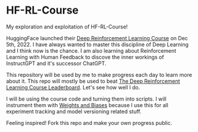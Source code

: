 # HF-RL-Course
My exploration and exploitation of HF-RL-Course!

HuggingFace launched their [Deep Reinforcement Learning Course](https://huggingface.co/deep-rl-course/unit0/introduction?fw=pt) on Dec 5th, 2022. I have always wanted to master this discipline of Deep Learning and I think now is the chance. I am also learning about Reinforcement Learning with Human Feedback to discove the inner workings of InstructGPT and it's successor ChatGPT.

This repository will be used by me to make progress each day to learn more about it. This repo will mostly be used to beat [The Deep Reinforcement Learning Course Leaderboard](https://huggingface.co/spaces/huggingface-projects/Deep-Reinforcement-Learning-Leaderboard). Let's see how well I do.

I will be using the course code and turning them into scripts. I will instrument them with [Weights and Biases](https://wandb.ai/site) because I use this for all experiment tracking and model versioning related stuff. 

Feeling inspired! Fork this repo and make your own progress public.
